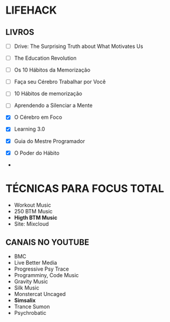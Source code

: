 # **LIFEHACK**

## **LIVROS**

- [ ] Drive: The Surprising Truth about What Motivates Us
- [ ] The Education Revolution
- [ ] Os 10 Hábitos da Memorização
- [ ] Faça seu Cérebro Trabalhar por Você
- [ ] 10 Hábitos de memorização
- [ ] Aprendendo a Silenciar a Mente 

- [X] O Cérebro em Foco
- [X] Learning 3.0
- [X] Guia do Mestre Programador
- [X] O Poder do Hábito
- 

# **TÉCNICAS PARA FOCUS TOTAL**

- Workout Music
- 250 BTM Music
- **Higth BTM Music**
- Site: Mixcloud

## CANAIS NO YOUTUBE

- BMC
- Live Better Media
- Progressive Psy Trace
- Programminy, Code Music
- Gravity Music
- Silk Music
- Monstercat Uncaged
- **Simsalix**
- Trance Sumon
- Psychrobatic